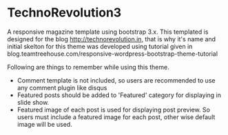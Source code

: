 TechnoRevolution3
=================

A responsive magazine template using bootstrap 3.x. This templated is designed for the blog http://technorevolution.in, that is why it's name and initial skelton for this theme was developed using tutorial given in blog.teamtreehouse.com/responsive-wordpress-bootstrap-theme-tutorial

Following are things to remember while using this theme.
* Comment template is not included, so users are recommended to use any comment plugin like disqus
* Featured posts should be added to 'Featured' category for displaying in slide show.
* Featured image of each post is used for displaying post preview. So users must include a featured image for each post, other wise default image will be used.
